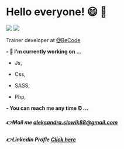 # Hello everyone! :smile: :wave:

<img src="https://t3.ftcdn.net/jpg/01/27/38/98/240_F_127389862_pMUoWAQMoKsq6QOrF8kq8S9KaXOCjlHP.jpg">


<img src="https://i.imgur.com/GjiJIye.png">

Trainer developer at [@BeCode](https://becode.org/) 

**- 🔭 I’m currently working on ...**

  
- Js, 
      
- Css,
      
- SASS, 
      
- Php,

**- You can reach me any time :alarm_clock: ...**
##### :point_right:Mail me [aleksandra.slowik88@gmail.com]()
##### :point_right:Linkedin Profle [Click here](https://www.linkedin.com/in/aleksandra-slowik-dev/)


